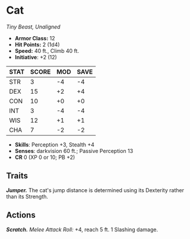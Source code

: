 # Cat

*Tiny Beast, Unaligned*

- **Armor Class:** 12
- **Hit Points:** 2 (1d4)
- **Speed:** 40 ft., Climb 40 ft.
- **Initiative**: +2 (12)

|STAT|SCORE|MOD|SAVE|
| --- | --- | --- | ---- |
| STR | 3 | -4 | -4 |
| DEX | 15 | +2 | +4 |
| CON | 10 | +0 | +0 |
| INT | 3 | -4 | -4 |
| WIS | 12 | +1 | +1 |
| CHA | 7 | -2 | -2 |

- **Skills**: Perception +3, Stealth +4
- **Senses**: darkvision 60 ft.; Passive Perception 13
- **CR** 0 (XP 0 or 10; PB +2)

## Traits

***Jumper.*** The cat's jump distance is determined using its Dexterity rather than its Strength.


## Actions

***Scratch.*** *Melee Attack Roll:* +4, reach 5 ft. 1 Slashing damage.

